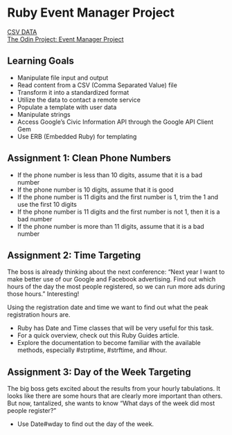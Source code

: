 # Ruby Event Manager Project

[CSV DATA](https://github.com/TheOdinProject/curriculum/blob/main/ruby_programming/files_and_serialization/event_attendees.csv)  
[The Odin Project: Event Manager Project](https://www.theodinproject.com/paths/full-stack-ruby-on-rails/courses/ruby-programming/lessons/event-manager-ruby-programming)

## Learning Goals

- Manipulate file input and output
- Read content from a CSV (Comma Separated Value) file
- Transform it into a standardized format
- Utilize the data to contact a remote service
- Populate a template with user data
- Manipulate strings
- Access Google’s Civic Information API through the Google API Client Gem
- Use ERB (Embedded Ruby) for templating

## Assignment 1: Clean Phone Numbers

- If the phone number is less than 10 digits, assume that it is a bad number
- If the phone number is 10 digits, assume that it is good
- If the phone number is 11 digits and the first number is 1, trim the 1 and use the first 10 digits
- If the phone number is 11 digits and the first number is not 1, then it is a bad number
- If the phone number is more than 11 digits, assume that it is a bad number

## Assignment 2: Time Targeting

The boss is already thinking about the next conference: “Next year I want to make better use of our Google and Facebook advertising. Find out which hours of the day the most people registered, so we can run more ads during those hours.” Interesting!

Using the registration date and time we want to find out what the peak registration hours are.

- Ruby has Date and Time classes that will be very useful for this task.
- For a quick overview, check out this Ruby Guides article.
- Explore the documentation to become familiar with the available methods, especially #strptime, #strftime, and #hour.

## Assignment 3: Day of the Week Targeting

The big boss gets excited about the results from your hourly tabulations. It looks like there are some hours that are clearly more important than others. But now, tantalized, she wants to know “What days of the week did most people register?”

- Use Date#wday to find out the day of the week.
